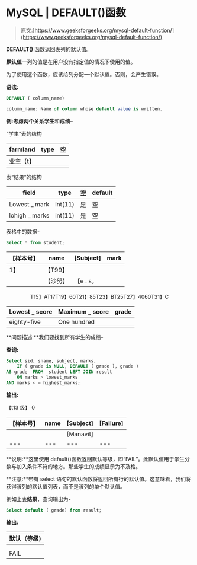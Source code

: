 # MySQL | DEFAULT()函数

> 原文:[https://www.geeksforgeeks.org/mysql-default-function/](https://www.geeksforgeeks.org/mysql-default-function/)

**DEFAULT()** 函数返回表列的默认值。

**默认值**一列的值是在用户没有指定值的情况下使用的值。

为了使用这个函数，应该给列分配一个默认值。否则，会产生错误。

**语法:**

```sql
DEFAULT ( column_name)

column_name: Name of column whose default value is written.

```

**例:**考虑两个关系**学生**和**成绩**–

“学生”表的结构

| farmland | type | 空 |
| --- | --- | --- |
| 业主【t】 |

表“结果”的结构

<center>

| field | type | 空 | default |
| --- | --- | --- | --- |
| Lowest _ mark | int(11) | 是 | 空 |
| lohigh _ marks | int(11) | 是 | 空 |

</center>

表格中的数据-

```sql
Select * from student;

```

<center>

| 【样本号】 | name | [Subject] | mark |
| --- | --- | --- | --- |
| 1】 | 【T99】 |
|  | 【沙努】 | 【e . s。 |  |

</center>

<center>T15】AT17T19】60T21】85T23】BT25T27】4060T31】C

| Lowest _ score | Maximum _ score | grade |
| --- | --- | --- |
| eighty-five | One hundred |

</center>

**问题描述:**我们要找到所有学生的成绩-

**查询:**

```sql
Select sid, sname, subject, marks, 
    IF ( grade is NULL, DEFAULT ( grade ), grade )
AS grade  FROM  student LEFT JOIN result 
    ON marks > lowest_marks 
AND marks < = highest_marks;

```

**输出:**

【t13 级】 0

| 【样本号】 | name | [Subject] | [Failure] |
| --- | --- | --- | --- |
|  |  | [Manavit] |  | 【60】 |  |
| --- | --- | --- | --- | --- | --- |

**说明:**这里使用 default()函数返回默认等级，即“FAIL”。此默认值用于学生分数与加入条件不符的地方。那些学生的成绩显示为不及格。

**注意:**带有 select 语句的默认函数将返回所有行的默认值。这意味着，我们将获得该列的默认值列表，而不是该列的单个默认值。

例如上表**结果**，查询输出为-

```sql
Select default ( grade) from result;

```

**输出:**

<center>

| 默认（等级) |
| --- |
|  |
|  |
| FAIL |

</center>